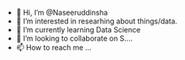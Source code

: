 - 👋 Hi, I’m @Naseeruddinsha
- 👀 I’m interested in researhing about things/data. 
- 🌱 I’m currently learning Data Science 
- 💞️ I’m looking to collaborate on S.... 
- 📫 How to reach me ...

<!---
Naseeruddinsha/Naseeruddinsha is a ✨ special ✨ repository because its `README.md` (this file) appears on your GitHub profile.
You can click the Preview link to take a look at your changes.
--->
